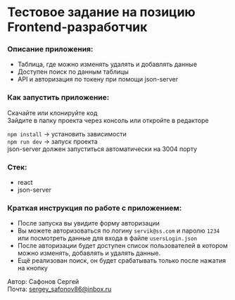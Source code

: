 # Тестовое задание на позицию Frontend-разработчик

### Описание приложения:

- Таблица, где можно изменять удалять и добавлять данные
- Доступен поиск по данным таблицы
- API и авторизация по токену при помощи json-server

### Как запустить приложение:

Скачайте или клонируйте код\
Зайдите в папку проекта через консоль или откройте в редакторе

`npm install` -> установить зависимости\
`npm run dev` -> запуск проекта\
json-server должен запуститься автоматически на 3004 порту

### Стек:
- react
- json-server

### Краткая инструкция по работе с приложением:

- После запуска вы увидите форму авторизации
- Вы можете авторизоваться по логину `servik@ss.com` и паролю `1234` или посмотреть данные для входа в файле `usersLogin.json`
- После авторизации будет доступен список пользователей в котором можно изменять, добавлять и удалять данные.
- Ещё реализован поиск, он будет срабатывать только после нажатия на кнопку

Автор: Сафонов Сергей\
Почта: [sergey_safonov86@inbox.ru](mailto:sergey_safonov86@inbox.ru)
